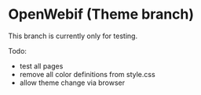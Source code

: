 
OpenWebif (Theme branch)
========================

This branch is currently only for testing.

Todo:
* test all pages
* remove all color definitions from style.css
* allow theme change via browser
